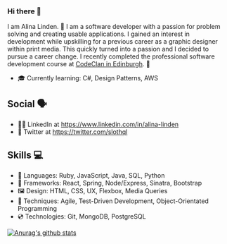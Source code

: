 ### Hi there 👋

I am Alina Linden. 🦥 I am a software developer with a passion for problem solving and creating usable applications. I gained an interest in development while upskilling for a previous career as a graphic designer within print media. This quickly turned into a passion and I decided to pursue a career change. I recently completed the professional software development course at [CodeClan in Edinburgh](https://codeclan.com/). 🏴󠁧󠁢󠁳󠁣󠁴󠁿

- 🎓 Currently learning: C#, Design Patterns, AWS

## Social 🗣️

- 👩‍💻 LinkedIn at https://www.linkedin.com/in/alina-linden
- 🐤 Twitter at https://twitter.com/slothql

## Skills 💻

- 💬 Languages: Ruby, JavaScript, Java, SQL, Python
- 📐 Frameworks: React, Spring, Node/Express, Sinatra, Bootstrap
- 🖼️ Design: HTML, CSS, UX, Flexbox, Media Queries
- 🥼 Techniques: Agile, Test-Driven Development,  Object-Orientated Programming
- 💿 Technologies: Git, MongoDB, PostgreSQL

[![Anurag's github stats](https://github-readme-stats.vercel.app/api?username=SlothQL)](https://github.com/anuraghazra/github-readme-stats)

